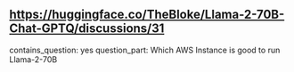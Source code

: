 ## https://huggingface.co/TheBloke/Llama-2-70B-Chat-GPTQ/discussions/31

contains_question: yes
question_part: Which AWS Instance is good to run Llama-2-70B